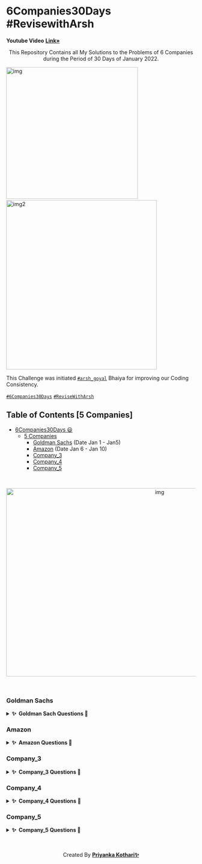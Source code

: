 # 6Companies30Days #RevisewithArsh 
 
<b>Youtube Video</b> <a href="https://www.youtube.com/watch?v=8ESo_bXhRC4&ab_channel=ArshGoyal"><strong>Link»</strong></a><br/>

<p align="center">
  This Repository Contains all My Solutions to the Problems of 6 Companies during the Period  of 30 Days of January 2022. 
  
  
  <img src="https://cdn.dribbble.com/users/331265/screenshots/2542587/gabi-d.gif" alt="img" width="350" height="350">&nbsp;&nbsp;&nbsp;&nbsp;&nbsp;
   <img src="https://cdn.dribbble.com/users/5448869/screenshots/11964344/media/7c1a55db92d1d015c51ad7595a2b82ff.png?compress=1&resize=400x300" alt="img2" width="400" height="450">
  </p>

  This Challenge was initiated [`#arsh_goyal`](https://twitter.com/arsh_goyal) Bhaiya for improving our Coding Consistency.
  
  [`#6Companies30Days`](https://twitter.com/search?q=6companies30days&src=typed_query)
  [`#ReviseWithArsh`](https://twitter.com/search?q=%23ReviseWithArsh&src=typeahead_click)
  <br/>
</p>

## Table of Contents [5 Companies]

- [6Companies30Days 😃](#6companies30days)
  - [5 Companies](#5-companies)
    - [Goldman Sachs](#goldman-sachs) (Date Jan 1 - Jan5)
    - [Amazon](#Amazon) (Date Jan 6 - Jan 10)
    - [Company_3](#company_3)
    - [Company_4](#company_4)
    - [Company_5](#company_5)

 </br>
 <p align="center">
 <img  src="https://miro.medium.com/max/1838/1*QazOU42hKH76752hLS99Sw.gif" alt="img" width="800" height="500"></p>
<br/>

### Goldman Sachs

<details>
  <summary><b>✨&nbsp;&nbsp;Goldman&nbsp;Sach&nbsp;Questions 🎉</b></summary>
  <br/>

| Sr.No |                   Question                  | CheckList  |
|:-----:|:-------------------------------------------:|:---------: |
|   1   |           Print Anagrams Together           |   Done     |
|   2   |            Overlapping Rectangles           |   Done     |
|   3   |      Subarray with Product less than k      |   Done     |
|   4   |             Run Length Encoding             |   Done     |
|   5   |                 Ugly Numbers                |   Done     |   
|   6   |      Greatest Common Divisor of Strings     |   Done     | 
|   7   |          Kid which gets Damaged Toy         |   Done     |
|   8   |           Total Decoding Messages           |   Done     |
|   9   |          Number following a pattern         |   Done     |
|   10  | Max 10 numbers in a list having 10M entries |   Done     |
|   11  |          Find Missing And Repeating         |   Done     |
|   12  |      Total Squares in a N*N chessboard      |   Done     |
|   13  |              Decode the string              |   Done     |
|   14  |          Minimum Size Subarray Sum          |   Done     |
|   15  |         Array Pair Sum Divisibility         |   Done     |

</details>

### Amazon

<details>
  <summary><b>✨&nbsp;&nbsp;Amazon&nbsp;Questions 🎉</b></summary>
  <br/>
  
| Sr.No |                   Question                  | CheckList  |   Link   |
|:-----:|:-------------------------------------------:|:---------: |:-------: |
|   1   |          Calculating Maximum Profitr        |   Done     | <a href="https://practice.geeksforgeeks.org/problems/maximum-profit4657/1#">Link</a>   |
|   2   |            Longest Mountain                 |   Done     | <a href="https://leetcode.com/problems/longest-mountain-in-array/">Link</a>   |
|   3   |          IPL 2021 - Match Day 2             |   Done     | <a href="https://practice.geeksforgeeks.org/problems/deee0e8cf9910e7219f663c18d6d640ea0b87f87/1/">Link</a> |
|   4   |     Brackets in Matrix Chain Multiplication |   Done     | <a href="https://practice.geeksforgeeks.org/problems/deee0e8cf9910e7219f663c18d6d640ea0b87f87/1/">Link</a> |
|   5   |             Phone directory                 |   Done     | <a href="https://practice.geeksforgeeks.org/problems/deee0e8cf9910e7219f663c18d6d640ea0b87f87/1/">Link</a> |
|   6   |      Maximum of all subarrays of size k     |   Done     | <a href="https://practice.geeksforgeeks.org/problems/maximum-of-all-subarrays-of-size-k3101/1">Link</a>   | 
|   7   |   First non-repeating character in a stream |   Done     | <a href="https://practice.geeksforgeeks.org/problems/first-non-repeating-character-in-a-stream1216/1">Link</a>   |
|   8   |         Count ways to N'th Stair            |   Done     | <a href="https://practice.geeksforgeeks.org/problems/count-ways-to-nth-stairorder-does-not-matter1322/1/">Link</a>   |
|   9   | Which among them forms a perfect Sudoku Pattern ?|   Done     | <a href="https://practice.geeksforgeeks.org/problems/is-sudoku-valid4820/1/">Link</a>   |
|   10  |           Nuts and Bolts Problem            |   Done     | <a href="https://practice.geeksforgeeks.org/problems/nuts-and-bolts-problem0431/1">Link</a>   |
|   11  |    Tree Serialization and Deserialization   |   Done     | <a href="https://practice.geeksforgeeks.org/problems/serialize-and-deserialize-a-binary-tree/1">Link</a>   |
|   12  |   Column name from a given column number    |   Done     | <a href="https://practice.geeksforgeeks.org/problems/column-name-from-a-given-column-number4244/1/">Link</a>   |
|   13  |              Rotten Oranges                 |   Done     | <a href="https://leetcode.com/problems/rotting-oranges/">Link</a>   | 
|   14  |               Tree Burning                  |   Done     | <a href="https://practice.geeksforgeeks.org/problems/burning-tree/1/">Link</a>   |
|   15  | Delete N nodes after M nodes of a linked list   |   Done     | <a href="https://practice.geeksforgeeks.org/problems/delete-n-nodes-after-m-nodes-of-a-linked-list/1/">Link</a>   |


</details>

### Company_3

<details>
  <summary><b>✨&nbsp;&nbsp;Company_3&nbsp;Questions 🎉</b></summary>
  <br/>

</details>

### Company_4

<details>
  <summary><b>✨&nbsp;&nbsp;Company_4&nbsp;Questions 🎉</b></summary>
  <br/>


</details>

### Company_5

<details>
  <summary><b>✨&nbsp;&nbsp;Company_5&nbsp;Questions 🎉</b></summary>
  <br/>

</details>
<br/><br/>
<p align="center">Created By <b><a href="https://twitter.com/priyanka751001">Priyanka Kothari✨ </a></b></p>
